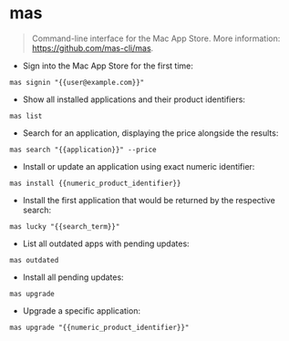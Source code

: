 # mas

> Command-line interface for the Mac App Store.
> More information: <https://github.com/mas-cli/mas>.

- Sign into the Mac App Store for the first time:

`mas signin "{{user@example.com}}"`

- Show all installed applications and their product identifiers:

`mas list`

- Search for an application, displaying the price alongside the results:

`mas search "{{application}}" --price`

- Install or update an application using exact numeric identifier:

`mas install {{numeric_product_identifier}}`

- Install the first application that would be returned by the respective search:

`mas lucky "{{search_term}}"`

- List all outdated apps with pending updates:

`mas outdated`

- Install all pending updates:

`mas upgrade`

- Upgrade a specific application:

`mas upgrade "{{numeric_product_identifier}}"`
